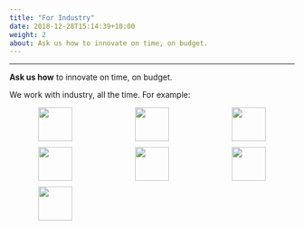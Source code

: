 ```yaml
---
title: "For Industry"
date: 2018-12-28T15:14:39+10:00
weight: 2
about: Ask us how to innovate on time, on budget.
---
```

<div id="For Industry" class="w3-container city" style="display: block;">
  <hr>
  <b>Ask us how</b> to innovate on time, on budget.
  <p>We work with industry, all the time. For example:</p>
  <div style="display: grid; grid-template-columns: repeat(auto-fill, minmax(120px, 1fr)); gap: 10px; justify-items: center;">
    <div>
      <img height="60px" src="https://ncsu.software/images/logo/csiro.jpeg">
    </div>
    <div>
      <img height="60px" src="https://ncsu.software/images/logo/grammatech.png">
    </div>
    <div>
      <img height="60px" src="https://ncsu.software/images/logo/ibm.png">
    </div>
    <div>
      <img height="60px" src="https://ncsu.software/images/logo/lexisnexis.png">
    </div>
    <div>
      <img height="60px" src="https://ncsu.software/images/logo/logo.svg">
    </div>
    <div>
      <img height="60px" src="https://ncsu.software/images/logo/msoft.png">
    </div>
    <div>
      <img height="60px" src="https://ncsu.software/images/logo/nasa.png">
    </div>
  </div>
